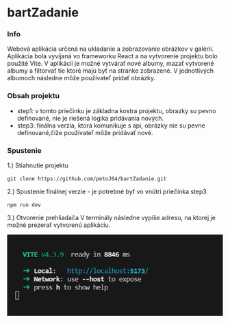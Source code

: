 # bartZadanie

### Info

Webová aplikácia určená na ukladanie a zobrazovanie obrázkov v galérii. Aplikácia bola vyvíjaná vo frameworku React a na vytvorenie projektu bolo použité Vite. V aplikácii je možné vytvárať nové albumy, mazať vytvorené albumy a filtorvať tie ktoré majú byť na stránke zobrazené. V jednotlivých albumoch následne môže používateľ pridať obrázky.

### Obsah projektu

- step1: v tomto priečinku je základna kostra projektu, obrazky su pevno definované, nie je riešená logika pridávania nových.
- step3: finálna verzia, ktorá komunikuje s api, obrázky nie su pevne definované,čiže používateľ môže pridávať nové.

### Spustenie

1.) Stiahnutie projektu

```
git clone https://github.com/petoJ64/bartZadanie.git
```

2.) Spustenie finálnej verzie - je potrebné byť vo vnútri priečinka step3

```
npm run dev
```

3.) Otvorenie prehliadača
V terminály následne vypíše adresu, na ktorej je možné prezerať vytvorenú aplikáciu.

![image](https://github.com/petoJ64/bartZadanie/blob/main/terminal.png)
